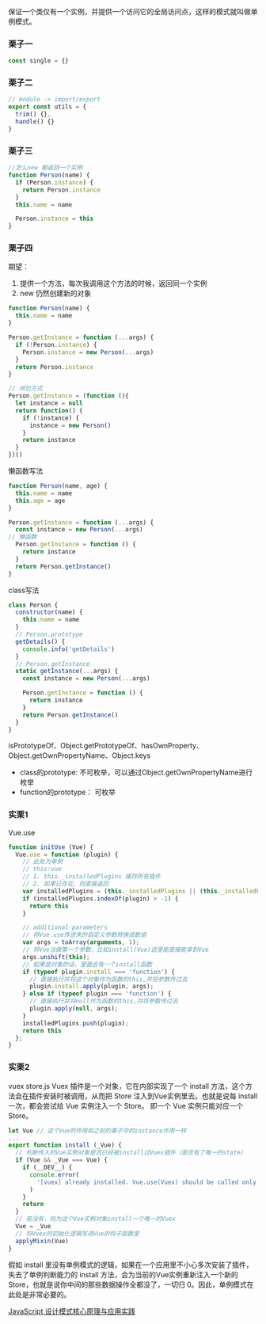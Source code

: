 保证一个类仅有一个实例，并提供一个访问它的全局访问点，这样的模式就叫做单例模式。

### 栗子一
```js
const single = {}
```

### 栗子二
```js
// module -> import/export
export const utils = {
  trim() {},
  handle() {}
}
```

### 栗子三
```js
//怎么new 都返回一个实例
function Person(name) {
  if (Person.instance) {
    return Person.instance
  }
  this.name = name

  Person.instance = this
}
```

### 栗子四
期望：
1. 提供一个方法，每次我调用这个方法的时候，返回同一个实例
2. new 仍然创建新的对象
```js
function Person(name) {
  this.name = name
}

Person.getInstance = function (...args) {
  if (!Person.instance) {
    Person.instance = new Person(...args)
  }
  return Person.instance
}

// 闭包方式
Person.getInstance = (function (){
  let instance = null
  return function() {
    if (!instance) {
      instance = new Person()
    }
    return instance
  }
})()
```
懒函数写法
```js
function Person(name, age) {
  this.name = name
  this.age = age
}

Person.getInstance = function (...args) {
  const instance = new Person(...args)
// 懒函数
  Person.getInstance = function () {
    return instance
  }
  return Person.getInstance()
}
```
class写法
```js
class Person {
  constructor(name) {
    this.name = name
  }
  // Person.prototype
  getDetails() {
    console.info('getDetails')
  }
  // Person.getInstance
  static getInstance(...args) {
    const instance = new Person(...args)

    Person.getInstance = function () {
      return instance
    }
    return Person.getInstance()
  }
}
```
isPrototypeOf、Object.getPrototypeOf、hasOwnProperty、Object.getOwnPropertyName、Object.keys
- class的prototype: 不可枚举，可以通过Object.getOwnPropertyName进行枚举
- function的prototype： 可枚举

### 实栗1
Vue.use
```js
function initUse (Vue) {
  Vue.use = function (plugin) {
    // 此处为单例
    // this:vue 
    // 1. this._installedPlugins 缓存所有插件
    // 2. 如果已存在，则直接返回
    var installedPlugins = (this._installedPlugins || (this._installedPlugins = []));
    if (installedPlugins.indexOf(plugin) > -1) {
      return this
    }

    // additional parameters
    // 将Vue.use传进来的自定义参数转换成数组
    var args = toArray(arguments, 1);
    // 将Vue当做第一个参数，比如install(Vue)这里能直接能拿到Vue
    args.unshift(this);
    // 如果是对象的话，里面会有一个install函数
    if (typeof plugin.install === 'function') {
      // 直接执行并将这个对象作为函数的this,并将参数传过去
      plugin.install.apply(plugin, args);
    } else if (typeof plugin === 'function') {
      // 直接执行并将null作为函数的this,并将参数传过去
      plugin.apply(null, args);
    }
    installedPlugins.push(plugin);
    return this
  };
}
```

### 实栗2
vuex store.js
Vuex 插件是一个对象，它在内部实现了一个 install 方法，这个方法会在插件安装时被调用，从而把 Store 注入到Vue实例里去。也就是说每 install 一次，都会尝试给 Vue 实例注入一个 Store。
即一个 Vue 实例只能对应一个 Store。
```js
let Vue // 这个Vue的作用和之前的栗子中的instance作用一样
...
export function install (_Vue) {
  // 判断传入的Vue实例对象是否已经被install过Vuex插件（是否有了唯一的state）
  if (Vue && _Vue === Vue) {
    if (__DEV__) {
      console.error(
        '[vuex] already installed. Vue.use(Vuex) should be called only once.'
      )
    }
    return
  }
  // 若没有，则为这个Vue实例对象install一个唯一的Vuex
  Vue = _Vue
  // 将Vuex的初始化逻辑写进Vue的钩子函数里
  applyMixin(Vue)
}
```
假如 install 里没有单例模式的逻辑，如果在一个应用里不小心多次安装了插件，失去了单例判断能力的 install 方法，会为当前的Vue实例重新注入一个新的 Store，也就是说你中间的那些数据操作全都没了，一切归 0。因此，单例模式在此处是非常必要的。

[JavaScript 设计模式核⼼原理与应⽤实践](https://juejin.cn/book/6844733790204461070/section/6844733790267375624)